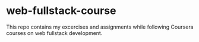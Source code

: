 # web-fullstack-course

This repo contains my excercises and assignments while following Coursera courses on web fullstack development.